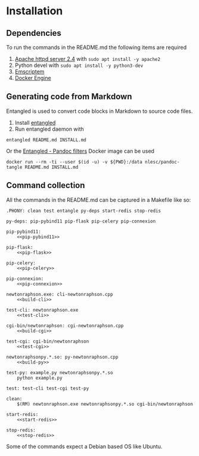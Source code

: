 # Installation

## Dependencies

To run the commands in the README.md the following items are required

1. [Apache httpd server 2.4](http://httpd.apache.org/) with `sudo apt install -y apache2`
1. Python devel with `sudo apt install -y python3-dev`
1. [Emscriptem](https://emscripten.org/docs/getting_started/downloads.html)
1. [Docker Engine](https://docs.docker.com/install/)

## Generating code from Markdown

Entangled is used to convert code blocks in Markdown to source code files.

1. Install [entangled](https://github.com/entangled/entangled)
2. Run entangled daemon with

```shell
entangled README.md INSTALL.md
```

Or the [Entangled - Pandoc filters](https://github.com/entangled/filters) Docker image can be used

```shell
docker run --rm -ti --user $(id -u) -v ${PWD}:/data nlesc/pandoc-tangle README.md INSTALL.md
```

## Command collection

All the commands in the README.md can be captured in a Makefile like so:

```{.makefile file=Makefile}
.PHONY: clean test entangle py-deps start-redis stop-redis

py-deps: pip-pybind11 pip-flask pip-celery pip-connexion

pip-pybind11:
	<<pip-pybind11>>

pip-flask:
	<<pip-flask>>

pip-celery:
	<<pip-celery>>

pip-connexion:
	<<pip-connexion>>

newtonraphson.exe: cli-newtonraphson.cpp
	<<build-cli>>

test-cli: newtonraphson.exe
	<<test-cli>>

cgi-bin/newtonraphson: cgi-newtonraphson.cpp
	<<build-cgi>>

test-cgi: cgi-bin/newtonraphson
	<<test-cgi>>

newtonraphsonpy.*.so: py-newtonraphson.cpp
	<<build-py>>

test-py: example.py newtonraphsonpy.*.so
	python example.py

test: test-cli test-cgi test-py

clean:
	$(RM) newtonraphson.exe newtonraphsonpy.*.so cgi-bin/newtonraphson

start-redis:
	<<start-redis>>

stop-redis:
	<<stop-redis>>
```

Some of the commands expect a Debian based OS like Ubuntu.
